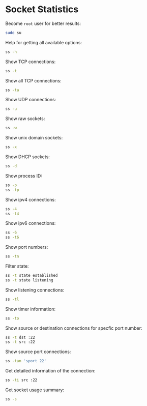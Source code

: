 # Socket Statistics

Become `root` user for better results:
```bash
sudo su
```

Help for getting all available options:
```bash
ss -h
```

Show TCP connections:
```bash
ss -t
```

Show all TCP connections:
```bash
ss -ta
```

Show UDP connections:
```bash
ss -u
```

Show raw sockets:
```bash
ss -w
```

Show unix domain sockets:
```bash
ss -x
```

Show DHCP sockets:
```bash
ss -d
```

Show process ID:
```bash
ss -p
ss -tp
```

Show ipv4 connections:
```bash
ss -4
ss -t4
```

Show ipv6 connections:
```bash
ss -6
ss -t6
```

Show port numbers:
```bash
ss -tn
```

Filter state:
```bash
ss -t state established
ss -t state listening
```

Show listening connections:
```bash
ss -tl
```

Show timer information:
```bash
ss -to
```

Show source or destination connections for specfic port number:
```bash
ss -t dst :22
ss -t src :22
```

Show source port connections:
```bash
ss -tan 'sport 22'
```

Get detailed information of the connection:
```bash
ss -ti src :22
```

Get socket usage summary:
```bash
ss -s
```




